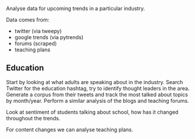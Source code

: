 Analyse data for upcoming trends in a particular industry.

Data comes from:
- twitter (via tweepy)
- google trends (via pytrends)
- forums (scraped)
- teaching plans

## Education
Start by looking at what adults are speaking about in the industry. Search Twitter for the education hashtag, try to identify thought leaders in the area. Generate a corpus from their tweets and track the most talked about topics by month/year. Perform a similar analysis of the blogs and teaching forums.

Look at sentiment of students talking about school, how has it changed throughout the trends.

For content changes we can analyse teaching plans.


